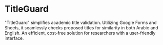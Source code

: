 # TitleGuard
"TitleGuard" simplifies academic title validation. Utilizing Google Forms and Sheets, it seamlessly checks proposed titles for similarity in both Arabic and English. An efficient, cost-free solution for researchers with a user-friendly interface.

